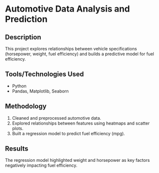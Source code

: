 # Automotive Data Analysis and Prediction

## Description  
This project explores relationships between vehicle specifications (horsepower, weight, fuel efficiency) and builds a predictive model for fuel efficiency.

## Tools/Technologies Used  
- Python  
- Pandas, Matplotlib, Seaborn  

## Methodology  
1. Cleaned and preprocessed automotive data.  
2. Explored relationships between features using heatmaps and scatter plots.  
3. Built a regression model to predict fuel efficiency (mpg).  

## Results  
The regression model highlighted weight and horsepower as key factors negatively impacting fuel efficiency.  
